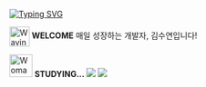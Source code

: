 <a href="https://git.io/typing-svg"><img src="https://readme-typing-svg.demolab.com?font=Fira+Code&size=18&pause=4000&color=FFB6FF&width=435&lines=I+am+Suyeon+Kim%2C+a+full-stack+developer" alt="Typing SVG" /></a><p>
  <img src="https://raw.githubusercontent.com/Tarikul-Islam-Anik/Animated-Fluent-Emojis/master/Emojis/Hand%20gestures/Waving%20Hand%20Light%20Skin%20Tone.png" alt="Waving Hand Light Skin Tone" width="35" height="35" style="vertical-align: middle;" />
  <strong>WELCOME</strong>
  매일 성장하는 개발자, 김수연입니다!
</p>

<p>
  <img src="https://raw.githubusercontent.com/Tarikul-Islam-Anik/Animated-Fluent-Emojis/master/Emojis/People%20with%20professions/Woman%20Teacher%20Light%20Skin%20Tone.png" alt="Woman Teacher Light Skin Tone"         width="40" height="40" />
  <strong>STUDYING...</strong> 
  <img src="https://img.shields.io/badge/React-20232A?style=for-the-badge&logo=react&logoColor=61DAFB" />
  <img src="https://img.shields.io/badge/Spring-6DB33F?style=for-the-badge&logo=spring&logoColor=white" /> 
</p>
